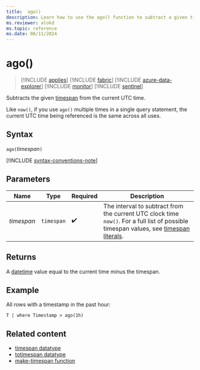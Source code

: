 ```yaml
---
title:  ago()
description: Learn how to use the ago() function to subtract a given timespan from the current UTC clock time.
ms.reviewer: alokd
ms.topic: reference
ms.date: 08/11/2024
---
```

# ago()

> [!INCLUDE [applies](../includes/applies-to-version/applies.md)] [!INCLUDE [fabric](../includes/applies-to-version/fabric.md)] [!INCLUDE [azure-data-explorer](../includes/applies-to-version/azure-data-explorer.md)] [!INCLUDE [monitor](../includes/applies-to-version/monitor.md)] [!INCLUDE [sentinel](../includes/applies-to-version/sentinel.md)]

Subtracts the given [timespan](scalar-data-types/timespan.md) from the current UTC time.

Like `now()`, if you use `ago()` multiple times in a single query statement, the current UTC time
being referenced is the same across all uses.

## Syntax

`ago(`*timespan*`)`

[!INCLUDE [syntax-conventions-note](../includes/syntax-conventions-note.md)]

## Parameters

| Name | Type | Required | Description |
|---|---|---|---|
| *timespan* | `timespan` |  :heavy_check_mark: | The interval to subtract from the current UTC clock time `now()`. For a full list of possible timespan values, see [timespan literals](scalar-data-types/timespan.md#timespan-literals).|

## Returns

A [datetime](scalar-data-types/datetime.md) value equal to the current time minus the timespan.

## Example

All rows with a timestamp in the past hour:

```kusto
T | where Timestamp > ago(1h)
```

## Related content

* [timespan datatype](scalar-data-types/timespan.md)
* [totimespan datatype](./totimespan-function.md)
* [make-timespan function](make-timespan-function.md)
